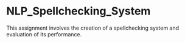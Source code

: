 # NLP_Spellchecking_System
This assignment involves the creation of a spellchecking system and evaluation of its performance.
